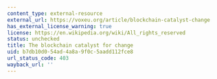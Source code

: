 ```yaml
---
content_type: external-resource
external_url: https://voxeu.org/article/blockchain-catalyst-change
has_external_license_warning: true
license: https://en.wikipedia.org/wiki/All_rights_reserved
status: unchecked
title: The blockchain catalyst for change
uid: b7db10d0-54ad-4a8a-9f0c-5aadd112fce8
url_status_code: 403
wayback_url: ''
---
```

